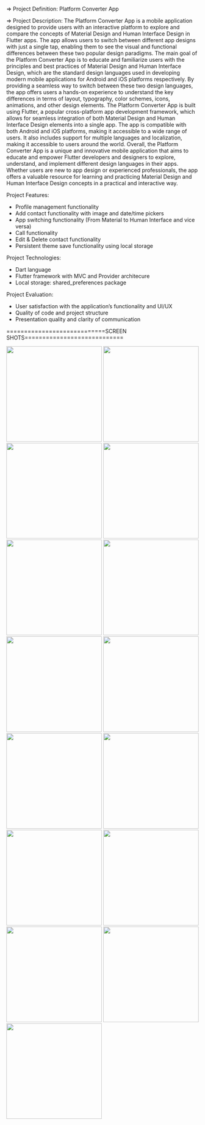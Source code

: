 => Project Definition: Platform Converter App

=> Project Description:
      The Platform Converter App is a mobile application designed to provide users with an interactive
 platform to explore and compare the concepts of Material Design and Human Interface Design in
 Flutter apps. The app allows users to switch between different app designs with just a single tap,
 enabling them to see the visual and functional differences between these two popular design
  paradigms.
       The main goal of the Platform Converter App is to educate and familiarize users with the
 principles and best practices of Material Design and Human Interface Design, which are the
 standard design languages used in developing modern mobile applications for Android and iOS
 platforms respectively. By providing a seamless way to switch between these two design
 languages, the app offers users a hands-on experience to understand the key differences in terms
 of layout, typography, color schemes, icons, animations, and other design elements.
      The Platform Converter App is built using Flutter, a popular cross-platform app development
 framework, which allows for seamless integration of both Material Design and Human Interface
 Design elements into a single app. The app is compatible with both Android and iOS platforms,
 making it accessible to a wide range of users. It also includes support for multiple languages and
 localization, making it accessible to users around the world.
      Overall, the Platform Converter App is a unique and innovative mobile application that aims to
 educate and empower Flutter developers and designers to explore, understand, and implement
 different design languages in their apps. Whether users are new to app design or experienced
 professionals, the app offers a valuable resource for learning and practicing Material Design and
 Human Interface Design concepts in a practical and interactive way.
 
 Project Features:
- Profile management functionality
- Add contact functionality with image and date/time pickers
- App switching functionality (From Material to Human Interface and vice versa)
- Call functionality
- Edit & Delete contact functionality
- Persistent theme save functionality using local storage

Project Technologies:
- Dart language
- Flutter framework with MVC and Provider architecure
- Local storage: shared_preferences package

Project Evaluation:
- User satisfaction with the application’s functionality and UI/UX
- Quality of code and project structure
- Presentation quality and clarity of communication

============================SCREEN SHOTS============================

<img src="https://github.com/KirtanNarola13/Platform_convertor_flutter_app/assets/133342879/786bc9f8-f0c2-484f-b099-6c8657d951a8" width="250">
<img src="https://github.com/KirtanNarola13/Platform_convertor_flutter_app/assets/133342879/b73b26ce-2611-4e76-913f-c22f614b0a60" width="250">
<img src="https://github.com/KirtanNarola13/Platform_convertor_flutter_app/assets/133342879/d6f273be-d483-4f82-bf3c-cea925e13681" width="250">
<img src="https://github.com/KirtanNarola13/Platform_convertor_flutter_app/assets/133342879/16fffc3c-c518-45e7-be62-09ed2096498a" width="250">
<img src="https://github.com/KirtanNarola13/Platform_convertor_flutter_app/assets/133342879/cc95fcf5-4c0d-4763-9615-640b2d5267e3" width="250">
<img src="https://github.com/KirtanNarola13/Platform_convertor_flutter_app/assets/133342879/a4b49626-ef5a-40bd-acf6-498c4b5101e4" width="250">
<img src="https://github.com/KirtanNarola13/Platform_convertor_flutter_app/assets/133342879/8e333e71-b67b-4daf-9436-fd027668af04" width="250">
<img src="https://github.com/KirtanNarola13/Platform_convertor_flutter_app/assets/133342879/9dbe5223-d66f-4127-a805-7b9f84287b01" width="250">
<img src="https://github.com/KirtanNarola13/Platform_convertor_flutter_app/assets/133342879/a5ff59b4-a7b0-4d16-b8d9-704962ea15ed" width="250">
<img src="https://github.com/KirtanNarola13/Platform_convertor_flutter_app/assets/133342879/f1e9c341-ba37-41b6-9f40-442fb7075a60" width="250">
<img src="https://github.com/KirtanNarola13/Platform_convertor_flutter_app/assets/133342879/9495b456-5b23-4dc5-8c85-4a0caadb127e" width="250">
<img src="https://github.com/KirtanNarola13/Platform_convertor_flutter_app/assets/133342879/a01caf60-7d7c-4322-82d4-59be0e8a327a" width="250">
<img src="https://github.com/KirtanNarola13/Platform_convertor_flutter_app/assets/133342879/ab6d212c-9088-4a4d-8bda-6c4e119987cf" width="250">
<img src="https://github.com/KirtanNarola13/Platform_convertor_flutter_app/assets/133342879/31cef728-464e-4ab7-9dc4-30764aedb720" width="250">
<img src="https://github.com/KirtanNarola13/Platform_convertor_flutter_app/assets/133342879/8a8d010f-3946-4bd8-8a44-a31854df6e69" width="250">
